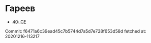 # Гареев
- [40: CE](40.md)

Commit: f6471a6c39ead45c7b5744d7a5d7e728f653d58d
 fetched at: 20201216-113217
